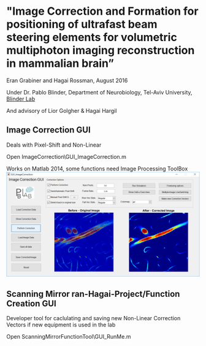 # "Image Correction and Formation for positioning of ultrafast beam steering elements for volumetric multiphoton imaging reconstruction in mammalian brain”

Eran Grabiner and Hagai Rossman, August 2016

Under Dr. Pablo Blinder, Department of Neurobiology, Tel-Aviv University, [Blinder Lab](http://pblab.tau.ac.il/en/)

And advisory of Lior Golgher & Hagai Hargil


## Image Correction GUI
Deals with Pixel-Shift and Non-Linear 

Open ImageCorrection\GUI_ImageCorrection.m

Works on Matlab 2014, some functions need Image Processing ToolBox
![](Documentation/ImageCorrectionScreen.png)


## Scanning Mirror ran-Hagai-Project/Function Creation GUI
Developer tool for caclulating and saving new Non-Linear Correction Vectors if new equipment is used in the lab

Open ScanningMirrorFunctionTool\GUI_RunMe.m



